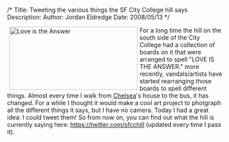 /*
Title: Tweeting the various things the SF City College hill says
Description:
Author: Jordan Eldredge
Date: 2008/05/13
*/

<a href="http://blog.classicalcode.com/wp-content/uploads/2008/05/picture-1.png"><img class="alignleft alignnone size-medium wp-image-89" style="float: left; margin-left: 5px; margin-right: 5px;" title="SF City College Hill" src="http://blog.classicalcode.com/wp-content/uploads/2008/05/picture-1-300x148.png" alt="Love is the Answer" width="300" height="148" /></a>For a long time the hill on the south side of the City College had a collection of boards on it that were arranged to spell "LOVE IS THE ANSWER." more recently, vandals/artists have started rearranging those boards to spell different things. Almost every time I walk from <a href="http://www.chelseahollow.com">Chelsea</a>'s house to the bus, it has changed. For a while I thought it would make a cool art project to photgraph all the different things it says, but I have no camera. Today I had a great idea: I could tweet them! So from now on, you can find out what the hill is currently saying here: <a href="https://twitter.com/sfcchill">https://twitter.com/sfcchill</a> (updated every time I pass it).